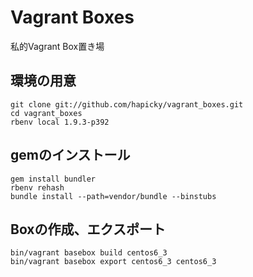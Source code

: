 # Vagrant Boxes

私的Vagrant Box置き場

## 環境の用意

```
git clone git://github.com/hapicky/vagrant_boxes.git
cd vagrant_boxes
rbenv local 1.9.3-p392
```

## gemのインストール

```
gem install bundler
rbenv rehash
bundle install --path=vendor/bundle --binstubs
```

## Boxの作成、エクスポート

```
bin/vagrant basebox build centos6_3
bin/vagrant basebox export centos6_3 centos6_3
```
